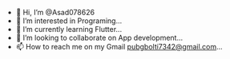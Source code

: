 - 👋 Hi, I’m @Asad078626
- 👀 I’m interested in Programing...
- 🌱 I’m currently learning Flutter...
- 💞️ I’m looking to collaborate on App development...
- 📫 How to reach me on my Gmail pubgbolti7342@gmail.com...

<!---
Asad078626/Asad078626 is a ✨ special ✨ repository because its `README.md` (this file) appears on your GitHub profile.
You can click the Preview link to take a look at your changes.
--->

